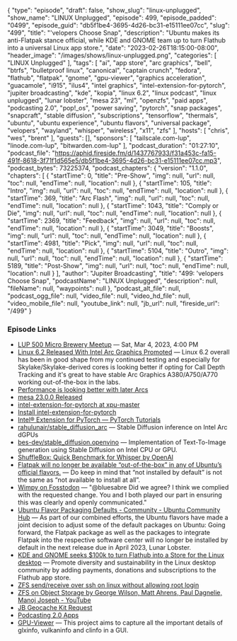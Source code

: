 {
  "type": "episode",
  "draft": false,
  "show_slug": "linux-unplugged",
  "show_name": "LINUX Unplugged",
  "episode": 499,
  "episode_padded": "0499",
  "episode_guid": "db5f1be4-3695-4d26-bc31-e15111ee07cc",
  "slug": "499",
  "title": "'velopers Choose Snap",
  "description": "Ubuntu makes its anti-Flatpak stance official, while KDE and GNOME team up to turn Flathub into a universal Linux app store.",
  "date": "2023-02-26T18:15:00-08:00",
  "header_image": "/images/shows/linux-unplugged.png",
  "categories": [
    "LINUX Unplugged"
  ],
  "tags": [
    "ai",
    "app store",
    "arc graphics",
    "bell",
    "btrfs",
    "bulletproof linux",
    "canonical",
    "captain crunch",
    "fedora",
    "flathub",
    "flatpak",
    "gnome",
    "gpu-viewer",
    "graphics acceleration",
    "guacamole",
    "i915",
    "ilus4",
    "intel graphics",
    "intel-extension-for-pytorch",
    "jupiter broadcasting",
    "kde",
    "kopia",
    "linux 6.2",
    "linux podcast",
    "linux unplugged",
    "lunar lobster",
    "mesa 23",
    "ml",
    "openzfs",
    "paid apps",
    "podcasting 2.0",
    "pop!_os",
    "power saving",
    "pytorch",
    "snap packages",
    "snapcraft",
    "stable diffusion",
    "subscriptions",
    "tensorflow",
    "thermals",
    "ubuntu",
    "ubuntu experience",
    "ubuntu flavors",
    "universal package",
    "velopers",
    "wayland",
    "whisper",
    "wireless",
    "x11",
    "zfs"
  ],
  "hosts": [
    "chris",
    "wes",
    "brent"
  ],
  "guests": [],
  "sponsors": [
    "tailscale.com-lup",
    "linode.com-lup",
    "bitwarden.com-lup"
  ],
  "podcast_duration": "01:27:10",
  "podcast_file": "https://aphid.fireside.fm/d/1437767933/f31a453c-fa15-491f-8618-3f71f1d565e5/db5f1be4-3695-4d26-bc31-e15111ee07cc.mp3",
  "podcast_bytes": 73225374,
  "podcast_chapters": {
    "version": "1.1.0",
    "chapters": [
      {
        "startTime": 0,
        "title": "Pre-Show",
        "img": null,
        "url": null,
        "toc": null,
        "endTime": null,
        "location": null
      },
      {
        "startTime": 105,
        "title": "Intro",
        "img": null,
        "url": null,
        "toc": null,
        "endTime": null,
        "location": null
      },
      {
        "startTime": 369,
        "title": "Arc Flash",
        "img": null,
        "url": null,
        "toc": null,
        "endTime": null,
        "location": null
      },
      {
        "startTime": 1043,
        "title": "Comply or Die",
        "img": null,
        "url": null,
        "toc": null,
        "endTime": null,
        "location": null
      },
      {
        "startTime": 2369,
        "title": "Feedback",
        "img": null,
        "url": null,
        "toc": null,
        "endTime": null,
        "location": null
      },
      {
        "startTime": 3049,
        "title": "Boosts",
        "img": null,
        "url": null,
        "toc": null,
        "endTime": null,
        "location": null
      },
      {
        "startTime": 4981,
        "title": "Pick",
        "img": null,
        "url": null,
        "toc": null,
        "endTime": null,
        "location": null
      },
      {
        "startTime": 5104,
        "title": "Outro",
        "img": null,
        "url": null,
        "toc": null,
        "endTime": null,
        "location": null
      },
      {
        "startTime": 5189,
        "title": "Post-Show",
        "img": null,
        "url": null,
        "toc": null,
        "endTime": null,
        "location": null
      }
    ],
    "author": "Jupiter Broadcasting",
    "title": "499: 'velopers Choose Snap",
    "podcastName": "LINUX Unplugged",
    "description": null,
    "fileName": null,
    "waypoints": null
  },
  "podcast_alt_file": null,
  "podcast_ogg_file": null,
  "video_file": null,
  "video_hd_file": null,
  "video_mobile_file": null,
  "youtube_link": null,
  "jb_url": null,
  "fireside_url": "/499"
}


### Episode Links

  * [LUP 500 Micro Brewery Meetup](https://www.meetup.com/jupiterbroadcasting/events/291582264/ "LUP 500 Micro Brewery Meetup") — Sat, Mar 4, 2023, 4:00 PM
  * [Linux 6.2 Released With Intel Arc Graphics Promoted](https://www.phoronix.com/news/Linux-6.2-Released "Linux 6.2 Released With Intel Arc Graphics Promoted") — Linux 6.2 overall has been in good shape from my continued testing and especially for Skylake/Skylake-derived cores is looking better if opting for Call Depth Tracking and it's great to have stable Arc Graphics A380/A750/A770 working out-of-the-box in the labs.
  * [Performance is looking better with later Arcs](https://www.phoronix.com/review/intel-arc-nov "Performance is looking better with later Arcs")
  * [mesa 23.0.0 Released](https://lists.freedesktop.org/archives/mesa-dev/2023-February/225930.html "mesa 23.0.0 Released")
  * [intel-extension-for-pytorch at xpu-master](https://github.com/intel/intel-extension-for-pytorch/tree/xpu-master "intel-extension-for-pytorch at xpu-master")
  * [Install intel-extension-for-pytorch](https://intel.github.io/intel-extension-for-pytorch/xpu/latest/tutorials/installation.html "Install intel-extension-for-pytorch")
  * [Intel® Extension for PyTorch — PyTorch Tutorials](https://pytorch.org/tutorials/recipes/recipes/intel_extension_for_pytorch.html "Intel® Extension for PyTorch — PyTorch Tutorials")
  * [rahulunair/stable_diffusion_arc](https://github.com/rahulunair/stable_diffusion_arc "rahulunair/stable_diffusion_arc") — Stable Diffusion inference on Intel Arc dGPUs
  * [bes-dev/stable_diffusion.openvino](https://github.com/bes-dev/stable_diffusion.openvino "bes-dev/stable_diffusion.openvino") — Implementation of Text-To-Image generation using Stable Diffusion on Intel CPU or GPU.
  * [ShuffleBox: Quick Benchmark for Whisper by OpenAI](https://gist.github.com/ShuffleBox/376d706b0abd378e23b5d17373de86a7 "ShuffleBox: Quick Benchmark for Whisper by OpenAI")
  * [Flatpak will no longer be available “out-of-the-box” in any of Ubuntu’s official flavors.](https://www.omgubuntu.co.uk/2023/02/ubuntu-flavors-no-flatpak "Flatpak will no longer be available “out-of-the-box” in any of Ubuntu’s official flavors.") — Do keep in mind that “not installed by default” is not the same as “not available to install at all”.
  * [Wimpy on Fosstodon](https://fosstodon.org/@wimpy/109908489437633387 "Wimpy on Fosstodon") — "@bluesabre Did we agree? I think we complied with the requested change. You and I both played our part in ensuring this was clearly and openly communicated."
  * [Ubuntu Flavor Packaging Defaults - Community - Ubuntu Community Hub](https://discourse.ubuntu.com/t/ubuntu-flavor-packaging-defaults/34061 "Ubuntu Flavor Packaging Defaults - Community - Ubuntu Community Hub") — As part of our combined efforts, the Ubuntu flavors have made a joint decision to adjust some of the default packages on Ubuntu: Going forward, the Flatpak package as well as the packages to integrate Flatpak into the respective software center will no longer be installed by default in the next release due in April 2023, Lunar Lobster.
  * [KDE and GNOME seeks $100k to turn Flathub into a Store for the Linux desktop](https://github.com/PlaintextGroup/oss-virtual-incubator/blob/main/proposals/flathub-linux-app-store.md "KDE and GNOME seeks $100k to turn Flathub into a Store for the Linux desktop") — Promote diversity and sustainability in the Linux desktop community by adding payments, donations and subscriptions to the Flathub app store.
  * [ZFS send/receive over ssh on linux without allowing root login](https://superuser.com/a/1483245 "ZFS send/receive over ssh on linux without allowing root login")
  * [ZFS on Object Storage by George Wilson, Matt Ahrens, Paul Dagnelie, Manoj Joseph - YouTube](https://www.youtube.com/watch?v=opW9KhjOQ3Q "ZFS on Object Storage by George Wilson, Matt Ahrens, Paul Dagnelie, Manoj Joseph - YouTube")
  * [JB Geocache Kit Request](https://github.com/JupiterBroadcasting/jupiterbroadcasting.com/discussions/518 "JB Geocache Kit Request")
  * [Podcasting 2.0 Apps](https://podcastindex.org/apps?appTypes=app&elements=Value "Podcasting 2.0 Apps")
  * [GPU-Viewer](https://beta.flathub.org/apps/io.github.arunsivaramanneo.GPUViewer "GPU-Viewer") — This project aims to capture all the important details of glxinfo, vulkaninfo and clinfo in a GUI.


